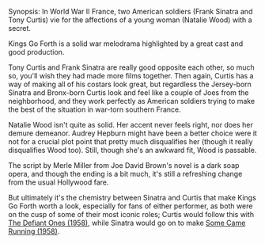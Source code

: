 Synopsis: In World War II France, two American soldiers (Frank Sinatra and Tony Curtis) vie for the affections of a young woman (Natalie Wood) with a secret.

Kings Go Forth is a solid war melodrama highlighted by a great cast and good production.

Tony Curtis and Frank Sinatra are really good opposite each other, so much so, you'll wish they had made more films together. Then again, Curtis has a way of making all of his costars look great, but regardless the Jersey-born Sinatra and Bronx-born Curtis look and feel like a couple of Joes from the neighborhood, and they work perfectly as American soldiers trying to make the best of the situation in war-torn southern France.

Natalie Wood isn't quite as solid. Her accent never feels right, nor does her demure demeanor. Audrey Hepburn might have been a better choice were it not for a crucial plot point that pretty much disqualifies her (though it really disqualifies Wood too). Still, though she's an awkward fit, Wood is passable.

The script by Merle Miller from Joe David Brown's novel is a dark soap opera, and though the ending is a bit much, it's still a refreshing change from the usual Hollywood fare.

But ultimately it's the chemistry between Sinatra and Curtis that make Kings Go Forth worth a look, especially for fans of either performer, as both were on the cusp of some of their most iconic roles; Curtis would follow this with <a href="/browse/reviews/the-defiant-ones-1958/">The Defiant Ones (1958)</a>, while Sinatra would go on to make <a href="/browse/reviews/some-came-running-1958/">Some Came Running (1958)</a>.


